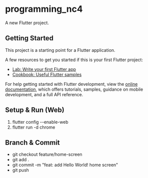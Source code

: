 # programming_nc4

A new Flutter project.

## Getting Started

This project is a starting point for a Flutter application.

A few resources to get you started if this is your first Flutter project:

- [Lab: Write your first Flutter app](https://docs.flutter.dev/get-started/codelab)
- [Cookbook: Useful Flutter samples](https://docs.flutter.dev/cookbook)

For help getting started with Flutter development, view the
[online documentation](https://docs.flutter.dev/), which offers tutorials,
samples, guidance on mobile development, and a full API reference.

## Setup & Run (Web)
1. flutter config --enable-web
2. flutter run -d chrome
 
## Branch & Commit
- git checkout feature/home-screen
- git add .
- git commit -m "feat: add Hello World! home screen"
- git push